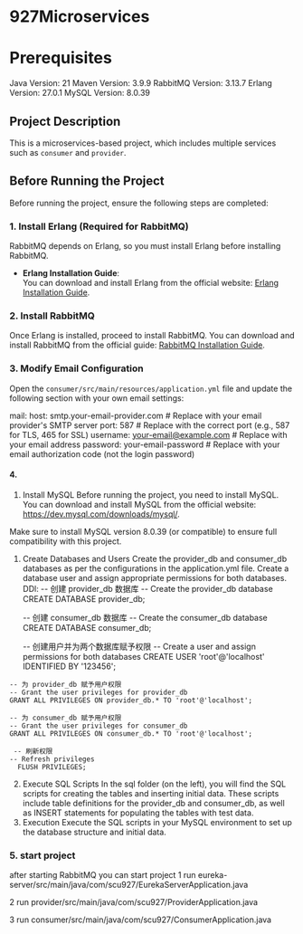 # 927Microservices

# Prerequisites
Java Version: 21
Maven Version: 3.9.9
RabbitMQ Version: 3.13.7
Erlang Version: 27.0.1
MySQL Version: 8.0.39
## Project Description
This is a microservices-based project, which includes multiple services such as `consumer` and `provider`.

## Before Running the Project

Before running the project, ensure the following steps are completed:

### 1. Install Erlang (Required for RabbitMQ)

RabbitMQ depends on Erlang, so you must install Erlang before installing RabbitMQ.

- **Erlang Installation Guide**:  
  You can download and install Erlang from the official website: [Erlang Installation Guide](https://www.erlang.org/downloads).

### 2. Install RabbitMQ

Once Erlang is installed, proceed to install RabbitMQ. You can download and install RabbitMQ from the official guide: [RabbitMQ Installation Guide](https://www.rabbitmq.com/download.html).

### 3. Modify Email Configuration

Open the `consumer/src/main/resources/application.yml` file and update the following section with your own email settings:


mail:
  host: smtp.your-email-provider.com   # Replace with your email provider's SMTP server
  port: 587                            # Replace with the correct port (e.g., 587 for TLS, 465 for SSL)
  username: your-email@example.com     # Replace with your email address
  password: your-email-password        # Replace with your email authorization code (not the login password) 

#### 4. 
  1. Install MySQL
   Before running the project, you need to install MySQL. You can download and install MySQL from the official website: https://dev.mysql.com/downloads/mysql/.

   Make sure to install MySQL version 8.0.39 (or compatible) to ensure full compatibility with this project.

  1. Create Databases and Users
  Create the provider_db and consumer_db databases as per the configurations in the application.yml file.
  Create a database user and assign appropriate permissions for both databases.
  DDl:
     -- 创建 provider_db 数据库
     -- Create the provider_db database
       CREATE DATABASE provider_db;

     -- 创建 consumer_db 数据库
     -- Create the consumer_db database
     CREATE DATABASE consumer_db;

     -- 创建用户并为两个数据库赋予权限
    -- Create a user and assign permissions for both databases
     CREATE USER 'root'@'localhost' IDENTIFIED BY '123456';

    -- 为 provider_db 赋予用户权限
    -- Grant the user privileges for provider_db
    GRANT ALL PRIVILEGES ON provider_db.* TO 'root'@'localhost';

    -- 为 consumer_db 赋予用户权限
    -- Grant the user privileges for consumer_db
    GRANT ALL PRIVILEGES ON consumer_db.* TO 'root'@'localhost';

     -- 刷新权限
    -- Refresh privileges
      FLUSH PRIVILEGES;
 2. Execute SQL Scripts
    In the sql folder (on the left), you will find the SQL scripts for creating the tables and inserting initial data. These scripts include table definitions for the provider_db and consumer_db, as well as INSERT statements for populating the tables with test data.
 3. Execution
  Execute the SQL scripts in your MySQL environment to set up the database structure and initial data.



### 5. start project
after starting  RabbitMQ you can start project
1 run eureka-server/src/main/java/com/scu927/EurekaServerApplication.java

2 run provider/src/main/java/com/scu927/ProviderApplication.java

3 run consumer/src/main/java/com/scu927/ConsumerApplication.java